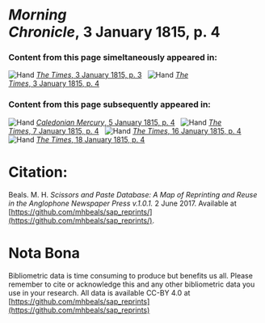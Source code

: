 # *Morning Chronicle*, 3 January 1815, p. 4  
  
### Content from this page simeltaneously appeared in:  
![Hand](http://scissorsandpaste.net/wp-content/uploads/2017/06/smallhandpointer.png) [*The Times*, 3 January 1815, p. 3](https://mhbeals.github.io/sap_html/The-Times/The-Times-3-January-1815-p-3)  
![Hand](http://scissorsandpaste.net/wp-content/uploads/2017/06/smallhandpointer.png) [*The Times*, 3 January 1815, p. 4](https://mhbeals.github.io/sap_html/The-Times/The-Times-3-January-1815-p-4)  
  
### Content from this page subsequently appeared in:  
![Hand](http://scissorsandpaste.net/wp-content/uploads/2017/06/smallhandpointer.png) [*Caledonian Mercury*, 5 January 1815, p. 4](https://mhbeals.github.io/sap_html/Caledonian-Mercury/Caledonian-Mercury-5-January-1815-p-4)  
![Hand](http://scissorsandpaste.net/wp-content/uploads/2017/06/smallhandpointer.png) [*The Times*, 7 January 1815, p. 4](https://mhbeals.github.io/sap_html/The-Times/The-Times-7-January-1815-p-4)  
![Hand](http://scissorsandpaste.net/wp-content/uploads/2017/06/smallhandpointer.png) [*The Times*, 16 January 1815, p. 4](https://mhbeals.github.io/sap_html/The-Times/The-Times-16-January-1815-p-4)  
![Hand](http://scissorsandpaste.net/wp-content/uploads/2017/06/smallhandpointer.png) [*The Times*, 18 January 1815, p. 4](https://mhbeals.github.io/sap_html/The-Times/The-Times-18-January-1815-p-4)  


# Citation: 

Beals. M. H. *Scissors and Paste Database: A Map of Reprinting and Reuse in the Anglophone Newspaper Press v.1.0.1.* 2 June 2017. Available at [https://github.com/mhbeals/sap_reprints/](https://github.com/mhbeals/sap_reprints/). 

# Nota Bona

Bibliometric data is time consuming to produce but benefits us all. Please remember to cite or acknowledge this and any other bibliometric data you use in your research. All data is available CC-BY 4.0 at [https://github.com/mhbeals/sap_reprints](https://github.com/mhbeals/sap_reprints)